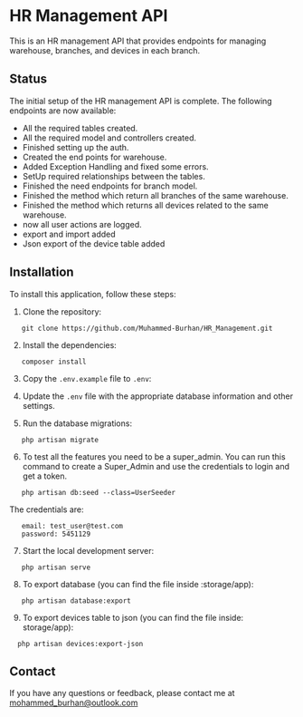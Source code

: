 # HR Management API

This is an HR management API that provides endpoints for managing warehouse, branches, and devices in each branch.

## Status

The initial setup of the HR management API is complete. The following endpoints are now available:

-   All the required tables created.
-   All the required model and controllers created.
-   Finished setting up the auth.
-   Created the end points for warehouse.
-   Added Exception Handling and fixed some errors.
-   SetUp required relationships between the tables.
-   Finished the need endpoints for branch model.
-   Finished the method which return all branches of the same warehouse.
-   Finished the method which returns all devices related to the same warehouse.
-   now all user actions are logged.
-   export and import added
-   Json export of the device table added

## Installation

To install this application, follow these steps:

1. Clone the repository:

```
   git clone https://github.com/Muhammed-Burhan/HR_Management.git
```

2. Install the dependencies:

```
   composer install
```

3. Copy the `.env.example` file to `.env`:

4. Update the `.env` file with the appropriate database information and other settings.

5. Run the database migrations:

```
   php artisan migrate
```

6. To test all the features you need to be a super_admin. You can run this command to create a Super_Admin and use the
   credentials to login and get a token.

```
   php artisan db:seed --class=UserSeeder
```
The credentials are:
```
   email: test_user@test.com
   password: 5451129
```

7. Start the local development server:

```
   php artisan serve
```

8. To export database (you can find the file inside :storage/app):

```
   php artisan database:export
```

9. To export devices table to json (you can find the file inside: storage/app):

```
  php artisan devices:export-json

```

## Contact

If you have any questions or feedback, please contact me at mohammed_burhan@outlook.com
